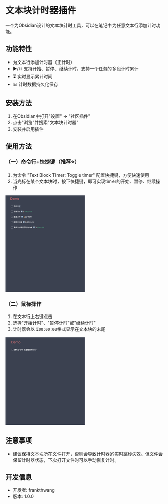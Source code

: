 # 文本块计时器插件

一个为Obsidian设计的文本块计时工具，可以在笔记中为任意文本行添加计时功能。

## 功能特性

- 为文本行添加计时器（正计时）
- ▶️/⏸️ 支持开始、暂停、继续计时，支持一个任务的多段计时累计
- ⏳ 实时显示累计时间
- 📊 计时数据持久化保存

## 安装方法

1. 在Obsidian中打开"设置" → "社区插件"
2. 点击"浏览"并搜索"文本块计时器"
3. 安装并启用插件

## 使用方法

### （一）命令行+快捷键（推荐⭐️）
1. 为命令 "Text Block Timer: Toggle timer" 配置快捷键，方便快速使用
2. 当光标在某个文本块时，按下快捷键，即可实现timer的开始、暂停、继续操作
<img src="https://github.com/wth461694678/text-block-timer/blob/main/command_shortcut.gif" width="50%" alt="">

### （二）鼠标操作
1. 在文本行上右键点击
2. 选择"开始计时"、"暂停计时"或"继续计时"
3. 计时器会以 `⏳00:00:00`格式显示在文本块的末尾
<img src="https://github.com/wth461694678/text-block-timer/blob/main/right_click.gif" width="50%" alt="">


## 注意事项

- 建议保持文本块所在文件打开，否则会导致计时器的实时跳秒失效。但文件会保留计时器状态，下次打开文件时可以手动恢复计时。

## 开发信息

- 开发者: frankthwang
- 版本: 1.0.0
